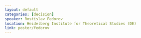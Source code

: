 ```yaml
---
layout: default
categories: [decision]
speaker: Rostislav Fedorov
location: Heidelberg Institute for Theoretical Studies (DE)
link: poster/fedorov
---
```

